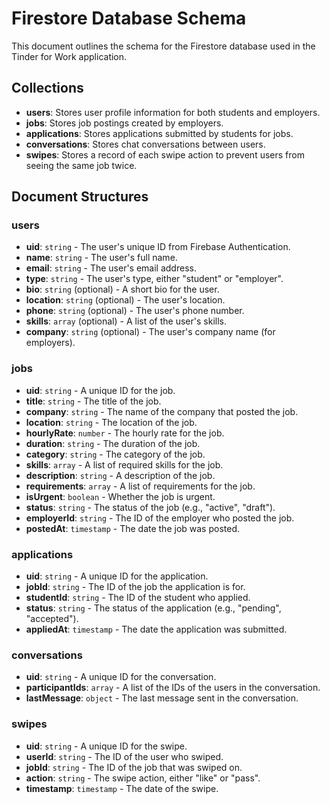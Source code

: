 # Firestore Database Schema

This document outlines the schema for the Firestore database used in the Tinder for Work application.

## Collections

- **users**: Stores user profile information for both students and employers.
- **jobs**: Stores job postings created by employers.
- **applications**: Stores applications submitted by students for jobs.
- **conversations**: Stores chat conversations between users.
- **swipes**: Stores a record of each swipe action to prevent users from seeing the same job twice.

## Document Structures

### users

- **uid**: `string` - The user's unique ID from Firebase Authentication.
- **name**: `string` - The user's full name.
- **email**: `string` - The user's email address.
- **type**: `string` - The user's type, either "student" or "employer".
- **bio**: `string` (optional) - A short bio for the user.
- **location**: `string` (optional) - The user's location.
- **phone**: `string` (optional) - The user's phone number.
- **skills**: `array` (optional) - A list of the user's skills.
- **company**: `string` (optional) - The user's company name (for employers).

### jobs

- **uid**: `string` - A unique ID for the job.
- **title**: `string` - The title of the job.
- **company**: `string` - The name of the company that posted the job.
- **location**: `string` - The location of the job.
- **hourlyRate**: `number` - The hourly rate for the job.
- **duration**: `string` - The duration of the job.
- **category**: `string` - The category of the job.
- **skills**: `array` - A list of required skills for the job.
- **description**: `string` - A description of the job.
- **requirements**: `array` - A list of requirements for the job.
- **isUrgent**: `boolean` - Whether the job is urgent.
- **status**: `string` - The status of the job (e.g., "active", "draft").
- **employerId**: `string` - The ID of the employer who posted the job.
- **postedAt**: `timestamp` - The date the job was posted.

### applications

- **uid**: `string` - A unique ID for the application.
- **jobId**: `string` - The ID of the job the application is for.
- **studentId**: `string` - The ID of the student who applied.
- **status**: `string` - The status of the application (e.g., "pending", "accepted").
- **appliedAt**: `timestamp` - The date the application was submitted.

### conversations

- **uid**: `string` - A unique ID for the conversation.
- **participantIds**: `array` - A list of the IDs of the users in the conversation.
- **lastMessage**: `object` - The last message sent in the conversation.

### swipes

- **uid**: `string` - A unique ID for the swipe.
- **userId**: `string` - The ID of the user who swiped.
- **jobId**: `string` - The ID of the job that was swiped on.
- **action**: `string` - The swipe action, either "like" or "pass".
- **timestamp**: `timestamp` - The date of the swipe.
